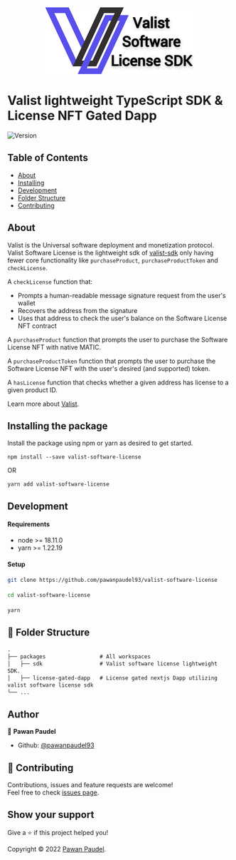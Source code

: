 <div align="center">
  <img src="https://raw.githubusercontent.com/pawanpaudel93/valist-software-license/main/logo.png" alt="Valist Software License SDK" />
</div>

# Valist lightweight TypeScript SDK & License NFT Gated Dapp

<p>
  <img alt="Version" src="https://img.shields.io/badge/version-0.0.5-blue.svg?cacheSeconds=2592000" />
</p>

## Table of Contents

- [About](#about)
- [Installing](#installing)
- [Development](#development)
- [Folder Structure](#packages)
- [Contributing](#contributing)

## About <a name = "about"></a>

Valist is the Universal software deployment and monetization protocol. Valist Software License is the lightweight sdk of [valist-sdk](https://github.com/valist-io/valist-js/tree/main/packages/valist-sdk) only having fewer core functionality like `purchaseProduct`, `purchaseProductToken` and `checkLicense`.

A `checkLicense` function that:

- Prompts a human-readable message signature request from the user's wallet
- Recovers the address from the signature
- Uses that address to check the user's balance on the Software License NFT contract

A `purchaseProduct` function that prompts the user to purchase the Software License NFT with native MATIC.

A `purchaseProductToken` function that prompts the user to purchase the Software License NFT with the user's desired (and supported) token.

A `hasLicense` function that checks whether a given address has license to a given product ID.

Learn more about [Valist](https://valist.io/).

## Installing the package <a name = "installing"></a>

Install the package using npm or yarn as desired to get started.

```
npm install --save valist-software-license
```

OR

```
yarn add valist-software-license
```

## Development <a name="development"></a>

#### Requirements

- node >= 18.11.0
- yarn >= 1.22.19

#### Setup

```bash
git clone https://github.com/pawanpaudel93/valist-software-license

cd valist-software-license

yarn
```

## 🧐 Folder Structure <a name = "packages"></a>

    .
    ├── packages                 # All workspaces
    │   ├── sdk                  # Valist software license lightweight SDK.
    │   ├── license-gated-dapp   # License gated nextjs Dapp utilizing valist software license sdk
    └── ...

## Author

👤 **Pawan Paudel**

- Github: [@pawanpaudel93](https://github.com/pawanpaudel93)

## 🤝 Contributing <a name = "contributing"></a>

Contributions, issues and feature requests are welcome!<br />Feel free to check [issues page](https://github.com/pawanpaudel93/valist-software-license/issues).

## Show your support

Give a ⭐️ if this project helped you!

Copyright © 2022 [Pawan Paudel](https://github.com/pawanpaudel93).<br />
